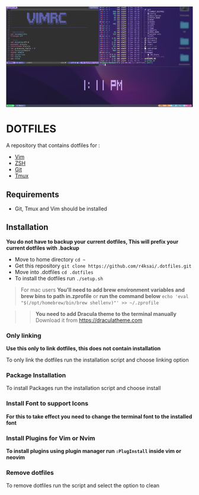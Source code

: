 ![cover](./images/screenshot.png)

# DOTFILES

A repository that contains dotfiles for :

- [Vim](.vimrc)
- [ZSH](.zshrc)
- [Git](.gitconfig)
- [Tmux](.tmux.conf)

## Requirements

- Git, Tmux and Vim should be installed

## Installation

**You do not have to backup your current dotfiles, This will prefix your current dotfiles with .backup**

- Move to home directory `cd ~`
- Get this repository `git clone https://github.com/r4ksai/.dotfiles.git`
- Move into .dotfiles `cd .dotfiles`
- To install the dotfiles run `./setup.sh`

> For mac users **You'll need to add brew environment variables and brew bins to path  in.zprofile** or **run the command below**
`echo 'eval "$(/opt/homebrew/bin/brew shellenv)"' >> ~/.zprofile`

>> **You need to add Dracula theme to the terminal manually**
Download it from https://draculatheme.com

### Only linking

**Use this only to link dotfiles, this does not contain installation**

To only link the dotfiles run the installation script and choose linking option

### Package Installation

To install Packages run the installation script and choose install

### Install Font to support Icons

**For this to take effect you need to change the terminal font to the installed font**

### Install Plugins for Vim or Nvim

**To install plugins using plugin manager run `:PlugInstall` inside vim or neovim**

### Remove dotfiles

To remove dotfiles run the script and select the option to clean
